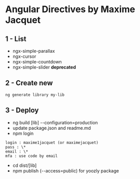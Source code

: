 # Angular Directives by Maxime Jacquet

## 1 - List

- ngx-simple-parallax
- ngx-cursor
- ngx-simple-countdown
- ngx-simple-slider **deprecated**

## 2 - Create new

```
ng generate library my-lib
```

## 3 - Deploy

- ng build [lib] --configuration=production
- update package.json and readme.md
- npm login

```
login : maxime1jacquet (or maximejacquet)
pass : \*
email : \*
mfa : use code by email
```

- cd dist/[lib]
- npm publish (--access=public) for yoozly package
